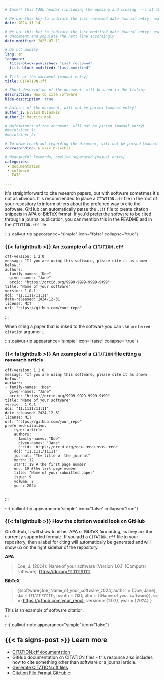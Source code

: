 ```yaml
---
# Insert this YAML header (including the opening and closing ---) at the beginning of the document and fill it out accordingly

# We use this key to indicate the last reviewed date [manual entry, use YYYY-MM-dd]
date: 2024-11-14

# We use this key to indicate the last modified date [manual entry, use YYYY-MM-DD]
# Uncomment and populate the next line accordingly
date-modified: 2025-07-11

# Do not modify
lang: en
language: 
  title-block-published: "Last reviewed"
  title-block-modified: "Last modified"

# Title of the document [manual entry]
title: CITATION.cff

# Short description of the document, will be used in the listing
description: How to cite software
hide-description: true

# Authors of the document, will not be parsed [manual entry]
author_1: Elviss Dvinskis
author_2: Maurits Kok

# Maintainers of the document, will not be parsed [manual entry]
#maintainer_1:
#maintainer_2:

# To whom reach out regarding the document, will not be parsed [manual entry]
corresponding: Elviss Dvinskis

# Meaningful keywords, newline separated [manual entry]
categories: 
 - documentation
 - software
 - FAIR

---
```


It's straightforward to cite research papers, but with software sometimes it's not as obvious. It is recommended to place a `CITATION.cff` file in the root of your repository to inform others about the preferred way to cite the software. GitHub can automatically parse the `.cff` file to create citation snippets in APA or BibTeX format. If you'd prefer the software to be cited through a journal publication, you can mention this in the README and in the `CITATION.cff` file.

:::{.callout-tip appearance="simple" icon="false" collapse="true"}
### {{< fa lightbulb >}} An example of a `CITATION.cff`

```
cff-version: 1.2.0
message: "If you are using this software, please cite it as shown below."
authors:
- family-names: "Doe"
  given-names: "Jane"
  orcid: "https://orcid.org/9999-9999-9999-9999"
title: "Name of your software"
version: 1.0.1
doi: "11.1111/11111"
date-released: 2024-12-31
license: MIT
url: "https://github.com/your_repo"
```
:::

When citing a paper that is linked to the software you can use `preferred-citation` argument.

:::{.callout-tip appearance="simple" icon="false" collapse="true"}
### {{< fa lightbulb >}} An example of a `CITATION` file citing a research article

```
cff-version: 1.2.0
message: "If you are using this software, please cite it as shown below."
authors:
- family-names: "Doe"
  given-names: "Jane"
  orcid: "https://orcid.org/9999-9999-9999-9999"
title: "Name of your software"
version: 1.0.1
doi: "11.1111/11111"
date-released: 2024-12-31
license: MIT
url: "https://github.com/your_repo"
preferred-citation:
    type: article
    authors:
    - family-names: "Doe"
      given-names: "Jane"
      orcid: "https://orcid.org/9999-9999-9999-9999"
    doi: "11.1111/11111"
    journal: "The title of the journal"
    month: 12
    start: 19 # the first page number
    end: 29 #the last page number
    title: "Name of your submitted paper"
    issue: 9
    volume: 2
    year: 2024
    
```
:::

:::{.callout-tip appearance="simple" icon="false" collapse="true"}
### {{< fa lightbulb >}} How the citation would look on GitHub
On GitHub, it will show in either APA or BibTeX formatting, as they are the currently supported formats. If you add a `CITATION.cff` file to your repository, then a label for citing will automatically be generated and will show up on the right sidebar of the repository.

**APA**

> Doe, J. (2024). Name of your software (Version 1.0.1) [Computer software]. https://doi.org/11.1111/11111

**BibTeX**

> @software{Joe_Name_of_your_software_2024,
      author = {Doe, Jane},
      doi = {11.1111/11111},
      month = {12},
      title = {{Name of your software}},
      url = {https://github.com/your_repo},
      version = {1.0.1},
      year = {2024}
}

This is an example of software citation.  
:::

:::{.callout-note appearance="simple" icon="false"}
## {{< fa signs-post >}} Learn more
- [CITATION.cff documentation](https://citation-file-format.github.io)
- [GitHub documentation on CITATION files](https://docs.github.com/en/repositories/managing-your-repositorys-settings-and-features/customizing-your-repository/about-citation-files) - this resource also includes how to cite something other than software or a journal article.
- [Generate CITATION.cff files](https://citation-file-format.github.io/cff-initializer-javascript/#/)
- [Citation File Format GitHub](https://github.com/citation-file-format/citation-file-format)
:::
